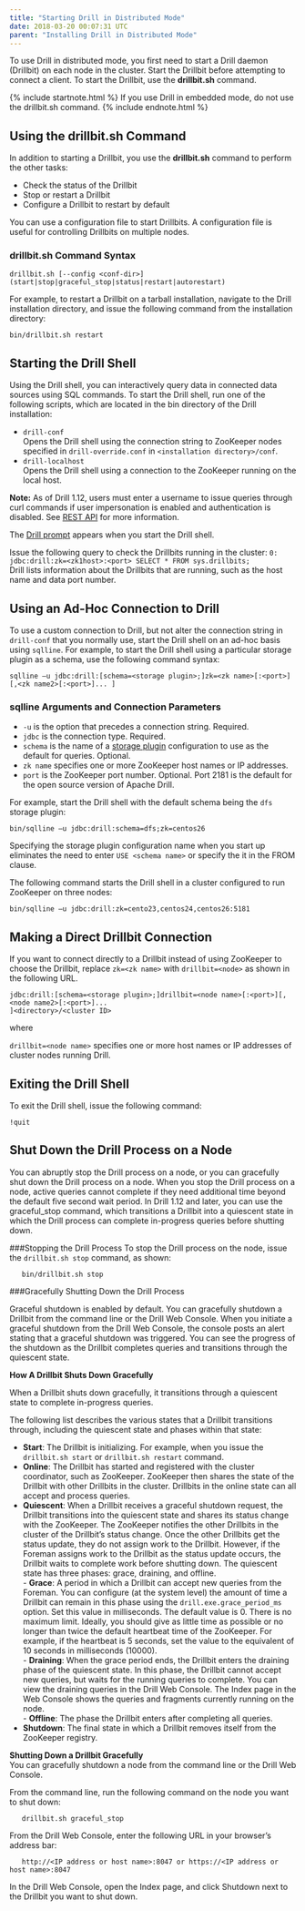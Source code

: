 ```yaml
---
title: "Starting Drill in Distributed Mode"
date: 2018-03-20 00:07:31 UTC
parent: "Installing Drill in Distributed Mode"
---
```


To use Drill in distributed mode, you first need to start a Drill daemon (Drillbit) on each node in the cluster. Start the Drillbit before attempting to connect a client. To start the Drillbit, use the **drillbit.sh** command.

{% include startnote.html %} If you use Drill in embedded mode, do not use the drillbit.sh command. {% include endnote.html %}

## Using the drillbit.sh Command
In addition to starting a Drillbit, you use the **drillbit.sh** command to perform the other tasks:

* Check the status of the Drillbit
* Stop or restart a Drillbit
* Configure a Drillbit to restart by default

You can use a configuration file to start Drillbits. A configuration file is useful for controlling Drillbits on multiple nodes.

### drillbit.sh Command Syntax

`drillbit.sh [--config <conf-dir>] (start|stop|graceful_stop|status|restart|autorestart)`

For example, to restart a Drillbit on a tarball installation, navigate to the Drill installation directory, and issue the following command from the installation directory:

`bin/drillbit.sh restart`

## Starting the Drill Shell

Using the Drill shell, you can interactively query data in connected data sources using SQL commands. To start the Drill shell, run one of the following scripts, which are located in the bin directory of the Drill installation:

* `drill-conf`  
  Opens the Drill shell using the connection string to ZooKeeper nodes specified in `drill-override.conf` in `<installation directory>/conf`.  
* `drill-localhost`  
  Opens the Drill shell using a connection to the ZooKeeper running on the local host.  

**Note:** As of Drill 1.12, users must enter a username to issue queries through curl commands if user impersonation is enabled and authentication is disabled. See [REST API]({{site.baseurl}}/docs/submitting-queries-from-the-rest-api-when-impersonation-is-enabled-and-authentication-is-disabled/) for more information.

The [Drill prompt]({{site.baseurl}}/docs/starting-drill-on-linux-and-mac-os-x/#about-the-drill-prompt) appears when you start the Drill shell.

Issue the following query to check the Drillbits running in the cluster:
`0: jdbc:drill:zk=<zk1host>:<port> SELECT * FROM sys.drillbits;`  
Drill lists information about the Drillbits that are running, such as the host name and data port number.

## Using an Ad-Hoc Connection to Drill
To use a custom connection to Drill, but not alter the connection string in `drill-conf` that you normally use, start the Drill shell on an ad-hoc basis using `sqlline`. For example, to start the Drill shell using a particular storage plugin as a schema, use the following command syntax: 

`sqlline –u jdbc:drill:[schema=<storage plugin>;]zk=<zk name>[:<port>][,<zk name2>[:<port>]... ]`

### sqlline Arguments and Connection Parameters

* `-u` is the option that precedes a connection string. Required.  
* `jdbc` is the connection type. Required.  
* `schema` is the name of a [storage plugin]({{site.baseurl}}/docs/storage-plugin-registration) configuration to use as the default for queries. Optional.  
* `zk name` specifies one or more ZooKeeper host names or IP addresses.  
* `port` is the ZooKeeper port number. Optional. Port 2181 is the default for the open source version of Apache Drill.  

For example, start the Drill shell with the default schema being the `dfs` storage plugin:

`bin/sqlline –u jdbc:drill:schema=dfs;zk=centos26`

Specifying the storage plugin configuration name when you start up eliminates the need to enter `USE <schema name>` or specify the it in the FROM clause.

The following command starts the Drill shell in a cluster configured to run ZooKeeper on three nodes:

`bin/sqlline –u jdbc:drill:zk=cento23,centos24,centos26:5181`

## Making a Direct Drillbit Connection

If you want to connect directly to a Drillbit instead of using ZooKeeper to choose the Drillbit, replace `zk=<zk name>` with `drillbit=<node>` as shown in the following URL.

`jdbc:drill:[schema=<storage plugin>;]drillbit=<node name>[:<port>][,<node name2>[:<port>]... `  
  `]<directory>/<cluster ID>`

where

`drillbit=<node name>` specifies one or more host names or IP addresses of cluster nodes running Drill. 

## Exiting the Drill Shell

To exit the Drill shell, issue the following command:

`!quit`

## Shut Down the Drill Process on a Node

You can abruptly stop the Drill process on a node, or you can gracefully shut down the Drill process on a node. When you stop the Drill process on a node, active queries cannot complete if they need additional time beyond the default five second wait period. In Drill 1.12 and later, you can use the graceful_stop command, which transitions a Drillbit into a quiescent state in which the Drill process can complete in-progress queries before shutting down.  

###Stopping the Drill Process
To stop the Drill process on the node, issue the `drillbit.sh stop` command, as shown:  

       bin/drillbit.sh stop   

###Gracefully Shutting Down the Drill Process

Graceful shutdown is enabled by default. You can gracefully shutdown a Drillbit from the command line or the Drill Web Console. When you initiate a graceful shutdown from the Drill Web Console, the console posts an alert stating that a graceful shutdown was triggered. You can see the progress of the shutdown as the Drillbit completes queries and transitions through the quiescent state.  

**How A Drillbit Shuts Down Gracefully**  

When a Drillbit shuts down gracefully, it transitions through a quiescent state to complete in-progress queries. 

The following list describes the various states that a Drillbit transitions through, including the quiescent state and phases within that state:  

- **Start**: The Drillbit is initializing. For example, when you issue the `drillbit.sh start` or `drillbit.sh restart` command.  
- **Online**: The Drillbit has started and registered with the cluster coordinator, such as ZooKeeper. ZooKeeper then shares the state of the Drillbit with other Drillbits in the cluster. Drillbits in the online state can all accept and process queries.  
- **Quiescent**: When a Drillbit receives a graceful shutdown request, the Drillbit transitions into the quiescent state and shares its status change with the ZooKeeper. The ZooKeeper notifies the other Drillbits in the cluster of the Drillbit’s status change. Once the other Drillbits get the status update, they do not assign work to the Drillbit. However, if the Foreman assigns work to the Drillbit as the status update occurs, the Drillbit waits to complete work before shutting down. The quiescent state has three phases: grace, draining, and offline.  
       - **Grace**: A period in which a Drillbit can accept new queries from the Foreman. You can configure (at the system level) the amount of time a Drillbit can remain in this phase using the `drill.exe.grace_period_ms` option. Set this value in milliseconds. The default value is 0. There is no maximum limit. Ideally, you should give as little time as possible or no longer than twice the default heartbeat time of the ZooKeeper. For example, if the heartbeat is 5 seconds, set the value to the equivalent of 10 seconds in milliseconds (10000).   
       - **Draining**:  When the grace period ends, the Drillbit enters the draining phase of the quiescent state. In this phase, the Drillbit cannot accept new queries, but waits for the running queries to complete. You can view the draining queries in the Drill Web Console. The Index page in the Web Console shows the queries and fragments currently running on the node.  
       - **Offline**: The phase the Drillbit enters after completing all queries.   
- **Shutdown**: The final state in which a Drillbit removes itself from the ZooKeeper registry.  

**Shutting Down a Drillbit Gracefully**  
You can gracefully shutdown a node from the command line or the Drill Web Console. 
 
From the command line, run the following command on the node you want to shut down:  

       drillbit.sh graceful_stop

From the Drill Web Console, enter the following URL in your browser’s address bar:

       http://<IP address or host name>:8047 or https://<IP address or host name>:8047

In the Drill Web Console, open the Index page, and click Shutdown next to the Drillbit you want to shut down.
  





